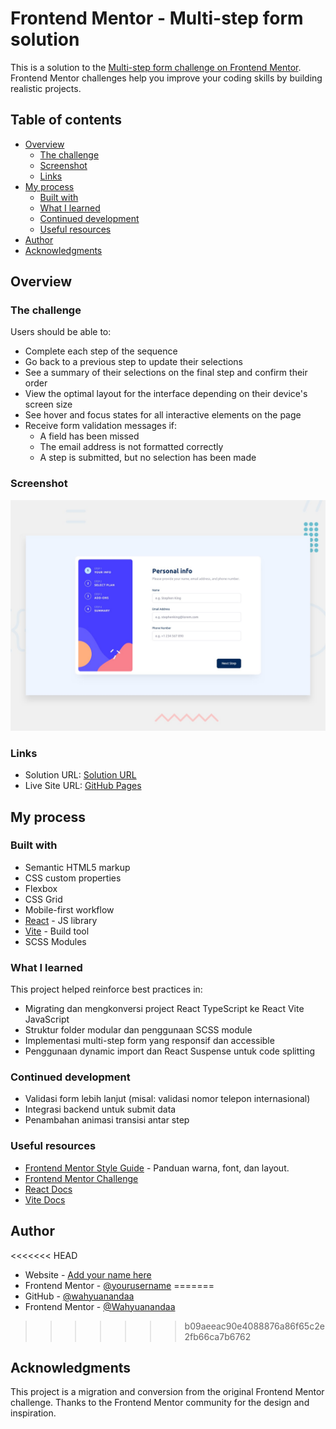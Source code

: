 # Frontend Mentor - Multi-step form solution

This is a solution to the [Multi-step form challenge on Frontend Mentor](https://www.frontendmentor.io/challenges/multistep-form-YVAnSdqQBJ). Frontend Mentor challenges help you improve your coding skills by building realistic projects.

## Table of contents

- [Overview](#overview)
  - [The challenge](#the-challenge)
  - [Screenshot](#screenshot)
  - [Links](#links)
- [My process](#my-process)
  - [Built with](#built-with)
  - [What I learned](#what-i-learned)
  - [Continued development](#continued-development)
  - [Useful resources](#useful-resources)
- [Author](#author)
- [Acknowledgments](#acknowledgments)

## Overview

### The challenge

Users should be able to:

- Complete each step of the sequence
- Go back to a previous step to update their selections
- See a summary of their selections on the final step and confirm their order
- View the optimal layout for the interface depending on their device's screen size
- See hover and focus states for all interactive elements on the page
- Receive form validation messages if:
  - A field has been missed
  - The email address is not formatted correctly
  - A step is submitted, but no selection has been made

### Screenshot

![Preview](./preview.jpg)

### Links

- Solution URL: [Solution URL](https://github.com/wahyuanandaa/multi-step-form/)
- Live Site URL: [GitHub Pages](https://wahyuanandaa.github.io/multi-step-form/)

## My process

### Built with

- Semantic HTML5 markup
- CSS custom properties
- Flexbox
- CSS Grid
- Mobile-first workflow
- [React](https://reactjs.org/) - JS library
- [Vite](https://vitejs.dev/) - Build tool
- SCSS Modules

### What I learned

This project helped reinforce best practices in:

- Migrating dan mengkonversi project React TypeScript ke React Vite JavaScript
- Struktur folder modular dan penggunaan SCSS module
- Implementasi multi-step form yang responsif dan accessible
- Penggunaan dynamic import dan React Suspense untuk code splitting

### Continued development

- Validasi form lebih lanjut (misal: validasi nomor telepon internasional)
- Integrasi backend untuk submit data
- Penambahan animasi transisi antar step

### Useful resources

- [Frontend Mentor Style Guide](./style-guide.md) - Panduan warna, font, dan layout.
- [Frontend Mentor Challenge](https://www.frontendmentor.io/challenges/multistep-form-YVAnSdqQBJ)
- [React Docs](https://reactjs.org/)
- [Vite Docs](https://vitejs.dev/)

## Author

<<<<<<< HEAD
- Website - [Add your name here](https://www.your-site.com)
- Frontend Mentor - [@yourusername](https://www.frontendmentor.io/profile/yourusername)
=======
- GitHub - [@wahyuanandaa](https://github.com/wahyuanandaa)
- Frontend Mentor - [@Wahyuanandaa](https://www.frontendmentor.io/profile/wahyuanandaa)
>>>>>>> b09aeeac90e4088876a86f65c2e2fb66ca7b6762

## Acknowledgments

This project is a migration and conversion from the original Frontend Mentor challenge. Thanks to the Frontend Mentor community for the design and inspiration.

